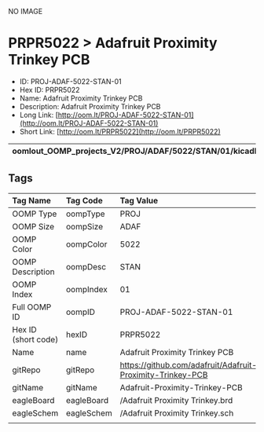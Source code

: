 


  
NO IMAGE  
# PRPR5022 > Adafruit Proximity Trinkey PCB

- ID: PROJ-ADAF-5022-STAN-01
- Hex ID: PRPR5022
- Name: Adafruit Proximity Trinkey PCB
- Description: Adafruit Proximity Trinkey PCB
- Long Link: [http://oom.lt/PROJ-ADAF-5022-STAN-01](http://oom.lt/PROJ-ADAF-5022-STAN-01)
- Short Link: [http://oom.lt/PRPR5022](http://oom.lt/PRPR5022)
  

|oomlout_OOMP_projects_V2/PROJ/ADAF/5022/STAN/01/kicadPcb3dFront.png|oomlout_OOMP_projects_V2/PROJ/ADAF/5022/STAN/01/kicadPcb3dBack.png|oomlout_OOMP_projects_V2/PROJ/ADAF/5022/STAN/01/kicadPcb3d.png||
| :---: | :---: | :---: | :---: |

## Tags
  

|Tag Name|Tag Code|Tag Value|
| :--- | :--- | :--- |
|OOMP Type|oompType|PROJ|
|OOMP Size|oompSize|ADAF|
|OOMP Color|oompColor|5022|
|OOMP Description|oompDesc|STAN|
|OOMP Index|oompIndex|01|
|Full OOMP ID|oompID|PROJ-ADAF-5022-STAN-01|
|Hex ID (short code)|hexID|PRPR5022|
|Name|name|Adafruit Proximity Trinkey PCB|
|gitRepo|gitRepo|https://github.com/adafruit/Adafruit-Proximity-Trinkey-PCB|
|gitName|gitName|Adafruit-Proximity-Trinkey-PCB|
|eagleBoard|eagleBoard|/Adafruit Proximity Trinkey.brd|
|eagleSchem|eagleSchem|/Adafruit Proximity Trinkey.sch|
||||

